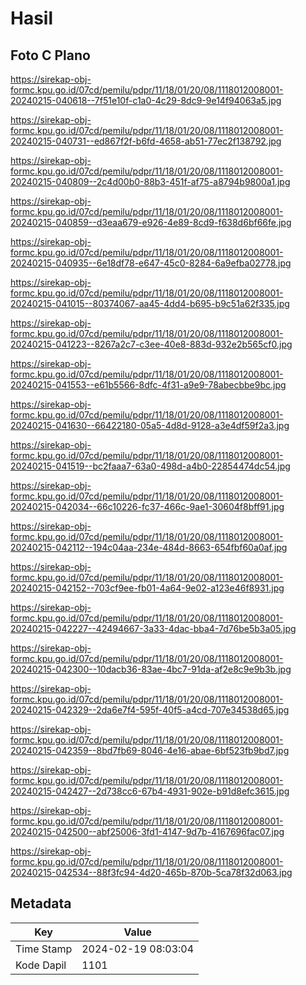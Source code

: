 # Hasil

## Foto C Plano

https://sirekap-obj-formc.kpu.go.id/07cd/pemilu/pdpr/11/18/01/20/08/1118012008001-20240215-040618--7f51e10f-c1a0-4c29-8dc9-9e14f94063a5.jpg

https://sirekap-obj-formc.kpu.go.id/07cd/pemilu/pdpr/11/18/01/20/08/1118012008001-20240215-040731--ed867f2f-b6fd-4658-ab51-77ec2f138792.jpg

https://sirekap-obj-formc.kpu.go.id/07cd/pemilu/pdpr/11/18/01/20/08/1118012008001-20240215-040809--2c4d00b0-88b3-451f-af75-a8794b9800a1.jpg

https://sirekap-obj-formc.kpu.go.id/07cd/pemilu/pdpr/11/18/01/20/08/1118012008001-20240215-040859--d3eaa679-e926-4e89-8cd9-f638d6bf66fe.jpg

https://sirekap-obj-formc.kpu.go.id/07cd/pemilu/pdpr/11/18/01/20/08/1118012008001-20240215-040935--6e18df78-e647-45c0-8284-6a9efba02778.jpg

https://sirekap-obj-formc.kpu.go.id/07cd/pemilu/pdpr/11/18/01/20/08/1118012008001-20240215-041015--80374067-aa45-4dd4-b695-b9c51a62f335.jpg

https://sirekap-obj-formc.kpu.go.id/07cd/pemilu/pdpr/11/18/01/20/08/1118012008001-20240215-041223--8267a2c7-c3ee-40e8-883d-932e2b565cf0.jpg

https://sirekap-obj-formc.kpu.go.id/07cd/pemilu/pdpr/11/18/01/20/08/1118012008001-20240215-041553--e61b5566-8dfc-4f31-a9e9-78abecbbe9bc.jpg

https://sirekap-obj-formc.kpu.go.id/07cd/pemilu/pdpr/11/18/01/20/08/1118012008001-20240215-041630--66422180-05a5-4d8d-9128-a3e4df59f2a3.jpg

https://sirekap-obj-formc.kpu.go.id/07cd/pemilu/pdpr/11/18/01/20/08/1118012008001-20240215-041519--bc2faaa7-63a0-498d-a4b0-22854474dc54.jpg

https://sirekap-obj-formc.kpu.go.id/07cd/pemilu/pdpr/11/18/01/20/08/1118012008001-20240215-042034--66c10226-fc37-466c-9ae1-30604f8bff91.jpg

https://sirekap-obj-formc.kpu.go.id/07cd/pemilu/pdpr/11/18/01/20/08/1118012008001-20240215-042112--194c04aa-234e-484d-8663-654fbf60a0af.jpg

https://sirekap-obj-formc.kpu.go.id/07cd/pemilu/pdpr/11/18/01/20/08/1118012008001-20240215-042152--703cf9ee-fb01-4a64-9e02-a123e46f8931.jpg

https://sirekap-obj-formc.kpu.go.id/07cd/pemilu/pdpr/11/18/01/20/08/1118012008001-20240215-042227--42494667-3a33-4dac-bba4-7d76be5b3a05.jpg

https://sirekap-obj-formc.kpu.go.id/07cd/pemilu/pdpr/11/18/01/20/08/1118012008001-20240215-042300--10dacb36-83ae-4bc7-91da-af2e8c9e9b3b.jpg

https://sirekap-obj-formc.kpu.go.id/07cd/pemilu/pdpr/11/18/01/20/08/1118012008001-20240215-042329--2da6e7f4-595f-40f5-a4cd-707e34538d65.jpg

https://sirekap-obj-formc.kpu.go.id/07cd/pemilu/pdpr/11/18/01/20/08/1118012008001-20240215-042359--8bd7fb69-8046-4e16-abae-6bf523fb9bd7.jpg

https://sirekap-obj-formc.kpu.go.id/07cd/pemilu/pdpr/11/18/01/20/08/1118012008001-20240215-042427--2d738cc6-67b4-4931-902e-b91d8efc3615.jpg

https://sirekap-obj-formc.kpu.go.id/07cd/pemilu/pdpr/11/18/01/20/08/1118012008001-20240215-042500--abf25006-3fd1-4147-9d7b-4167696fac07.jpg

https://sirekap-obj-formc.kpu.go.id/07cd/pemilu/pdpr/11/18/01/20/08/1118012008001-20240215-042534--88f3fc94-4d20-465b-870b-5ca78f32d063.jpg


## Metadata

| Key        | Value               |
| ---------- | ------------------- |
| Time Stamp | 2024-02-19 08:03:04 |
| Kode Dapil | 1101                |



